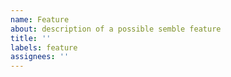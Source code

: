 ```yaml
---
name: Feature
about: description of a possible semble feature
title: ''
labels: feature
assignees: ''
---
```

